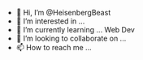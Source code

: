 - 👋 Hi, I’m @HeisenbergBeast
- 👀 I’m interested in ...
- 🌱 I’m currently learning ... Web Dev
- 💞️ I’m looking to collaborate on ...
- 📫 How to reach me ...

<!---
HeisenbergBeast/HeisenbergBeast is a ✨ special ✨ repository because its `README.md` (this file) appears on your GitHub profile.
You can click the Preview link to take a look at your changes.
--->
